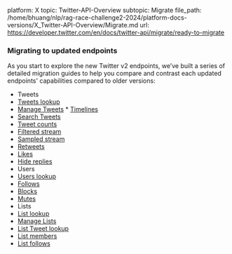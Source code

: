 platform: X
topic: Twitter-API-Overview
subtopic: Migrate
file_path: /home/bhuang/nlp/rag-race-challenge2-2024/platform-docs-versions/X_Twitter-API-Overview/Migrate.md
url: https://developer.twitter.com/en/docs/twitter-api/migrate/ready-to-migrate


### Migrating to updated endpoints

As you start to explore the new Twitter v2 endpoints, we’ve built a series of detailed migration guides to help you compare and contrast each updated endpoints' capabilities compared to older versions:

* Tweets
* [Tweets lookup](https://developer.twitter.com/en/docs/twitter-api/tweets/lookup/migrate)
* [Manage Tweets](https://developer.twitter.com/en/docs/twitter-api/tweets/manage-tweets/migrate)
[](https://developer.twitter.com/en/docs/twitter-api/tweets/manage-tweets/migrate)* [](https://developer.twitter.com/en/docs/twitter-api/tweets/manage-tweets/migrate)[](https://developer.twitter.com/en/docs/twitter-api/tweets/search/migrate)[Timelines](https://developer.twitter.com/en/docs/twitter-api/tweets/timelines/migrate)
* [Search Tweets](https://developer.twitter.com/en/docs/twitter-api/tweets/search/migrate)
* [Tweet counts](https://developer.twitter.com/en/docs/twitter-api/tweets/counts/migrate)
* [Filtered stream](https://developer.twitter.com/en/docs/twitter-api/tweets/filtered-stream/migrate)
* [Sampled stream](https://developer.twitter.com/en/docs/twitter-api/tweets/sampled-stream/migrate)
* [Retweets](https://developer.twitter.com/en/docs/twitter-api/tweets/retweets/migrate)
* [Likes](https://developer.twitter.com/en/docs/twitter-api/tweets/likes/migrate)
* [Hide replies](https://developer.twitter.com/en/docs/twitter-api/tweets/hide-replies/migrate)
* Users
* [Users lookup](https://developer.twitter.com/en/docs/twitter-api/users/lookup/migrate)
* [Follows](https://developer.twitter.com/en/docs/twitter-api/users/follows/migrate)
* [Blocks](https://developer.twitter.com/en/docs/twitter-api/users/blocks/migrate)
* [Mutes](https://developer.twitter.com/en/docs/twitter-api/users/mutes/migrate)            
* Lists
* [List lookup](https://developer.twitter.com/en/docs/twitter-api/lists/list-lookup/migrate)
* [Manage Lists](https://developer.twitter.com/en/docs/twitter-api/lists/manage-lists/migrate)
* [List Tweet lookup](https://developer.twitter.com/en/docs/twitter-api/lists/list-tweets/migrate)
* [List members](https://developer.twitter.com/en/docs/twitter-api/lists/list-members/migrate)
* [List follows](https://developer.twitter.com/en/docs/twitter-api/users/follows/migrate)